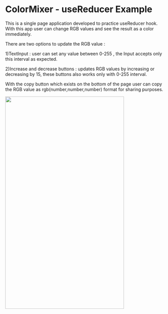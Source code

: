 # ColorMixer - useReducer Example

This is a single page application developed to practice useReducer hook.
With this app user can change RGB values and see the result as a color immediately.

There are two options to update the RGB value :

1)TextInput : user can set any value between 0-255 , the Input accepts only this interval as expected.

2)Increase and decrease buttons : updates RGB values by increasing or decreasing by 15, these buttons also works only with 0-255 interval.

With the copy button which exists on the bottom of the page user can copy the RGB value as rgb(number,number,number) format for sharing purposes.

<img src="https://github.com/serhatyigit/ColorMixer/blob/master/Color%20Mixer.gif" width="376" height="672">
